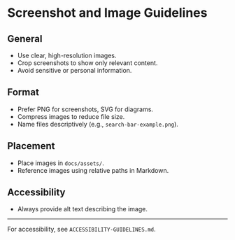 # Screenshot and Image Guidelines

## General
- Use clear, high-resolution images.
- Crop screenshots to show only relevant content.
- Avoid sensitive or personal information.

## Format
- Prefer PNG for screenshots, SVG for diagrams.
- Compress images to reduce file size.
- Name files descriptively (e.g., `search-bar-example.png`).

## Placement
- Place images in `docs/assets/`.
- Reference images using relative paths in Markdown.

## Accessibility
- Always provide alt text describing the image.

---

For accessibility, see `ACCESSIBILITY-GUIDELINES.md`.
